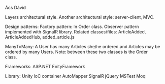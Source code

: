 Ács Dávid

Layers architectural style.
Another architectural style: server-client, MVC.

Design patterns: 
	Factory pattern: In Order class.
	Observer pattern implemented with SignalR library. 
	Related classes/files: ArticleAdded, ArticleAddedHub, added_article.js

ManyToMany: 
	A User has many Articles she/he ordered and Articles may be ordered by many Users.
	Note: between these two classes is the Order class.

Frameworks: 
	ASP.NET
	EnityFramework
	
Library:
	Unity IoC container
	AutoMapper
	SignalR
	jQuery
	MSTest
	Moq
